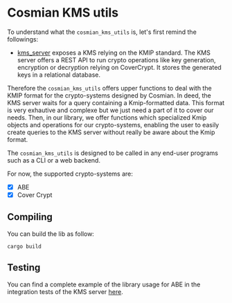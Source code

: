 # Cosmian KMS utils

To understand what the `cosmian_kms_utils` is, let's first remind the followings:

- [kms_server](http://gitlab.cosmian.com/core/kms/-/tree/main/server) exposes a KMS relying on the KMIP standard. The KMS server offers a REST API to run crypto operations like key generation, encryption or decryption relying on CoverCrypt. It stores the generated keys in a relational database. 

Therefore the `cosmian_kms_utils` offers upper functions to deal with the KMIP format for the crypto-systems designed by Cosmian. In deed, the KMS server waits for a query containing a Kmip-formatted data. This format is very exhautive and complexe but we just need a part of it to cover our needs. Then, in our library, we offer functions which specialized Kmip objects and operations for our crypto-systems, enabling the user to easily create queries to the KMS server without really be aware about the Kmip format.  

The `cosmian_kms_utils` is designed to be called in any end-user programs such as a CLI or a web backend. 

For now, the supported crypto-systems are: 

- [x] ABE
- [x] Cover Crypt

## Compiling

You can build the lib as follow:

```
cargo build
```

## Testing

You can find a complete example of the library usage for ABE in the integration tests of the KMS server [here](http://gitlab.cosmian.com/core/cosmian_server/-/blob/develop/microservices/kms/kms_server/src/kmip/tests/abe_tests/integration_tests.rs).
